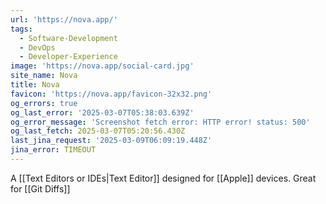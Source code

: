 ```yaml
---
url: 'https://nova.app/'
tags:
  - Software-Development
  - DevOps
  - Developer-Experience
image: 'https://nova.app/social-card.jpg'
site_name: Nova
title: Nova
favicon: 'https://nova.app/favicon-32x32.png'
og_errors: true
og_last_error: '2025-03-07T05:38:03.639Z'
og_error_message: 'Screenshot fetch error: HTTP error! status: 500'
og_last_fetch: 2025-03-07T05:20:56.430Z
last_jina_request: '2025-03-09T06:09:19.448Z'
jina_error: TIMEOUT
---
```


A [[Text Editors or IDEs|Text Editor]] designed for [[Apple]] devices. Great for [[Git Diffs]]

